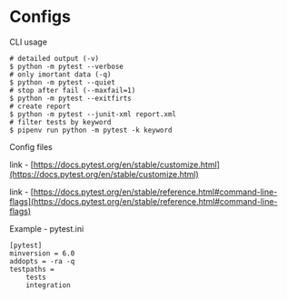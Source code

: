 # Configs

CLI usage

```
# detailed output (-v)
$ python -m pytest --verbose
# only imortant data (-q)
$ python -m pytest --quiet
# stop after fail (--maxfail=1)
$ python -m pytest --exitfirts
# create report
$ python -m pytest --junit-xml report.xml
# filter tests by keyword
$ pipenv run python -m pytest -k keyword
```

Config files

link -  [https://docs.pytest.org/en/stable/customize.html](https://docs.pytest.org/en/stable/customize.html)

link - [https://docs.pytest.org/en/stable/reference.html#command-line-flags](https://docs.pytest.org/en/stable/reference.html#command-line-flags)

Example - pytest.ini

```
[pytest]
minversion = 6.0
addopts = -ra -q
testpaths =
    tests
    integration
```
